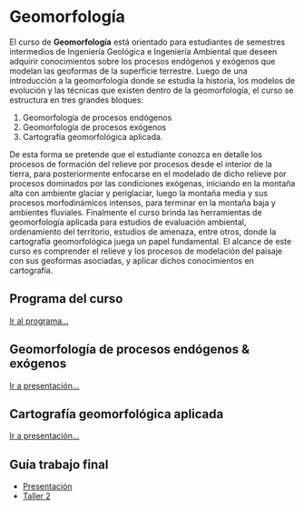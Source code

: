 # Geomorfología

El curso de **Geomorfología** está orientado para estudiantes de semestres intermedios de Ingeniería Geológica e Ingeniería Ambiental que deseen adquirir conocimientos sobre los procesos endógenos y exógenos que modelan las geoformas de la superficie terrestre. Luego de una introducción a la geomorfología donde se estudia la historia, los modelos de evolución y las técnicas que existen dentro de la geomorfología, el curso se estructura en tres grandes bloques: 

1. Geomorfología de procesos endógenos
2. Geomorfología de procesos exógenos
3. Cartografía geomorfológica aplicada. 

De esta forma se pretende que el estudiante conozca en detalle los procesos de formación del relieve por procesos desde el interior de la tierra, para posteriormente enfocarse en el modelado de dicho relieve por procesos dominados por las condiciones exógenas, iniciando en la montaña alta con ambiente glaciar y periglaciar, luego la montaña media y sus procesos morfodinámicos intensos, para terminar en la montaña baja y ambientes fluviales. Finalmente el curso brinda las herramientas de geomorfología aplicada para estudios de evaluación ambiental, ordenamiento del territorio, estudios de amenaza, entre otros, donde la cartografía geomorfológica juega un papel fundamental. El alcance de este curso es comprender el relieve y los procesos de modelación del paisaje con sus geoformas asociadas, y aplicar dichos conocimientos en cartografía.

## Programa del curso
[Ir al programa...](/Programa_GEOMORFOLOGIA.pdf)

## Geomorfología de procesos endógenos & exógenos
[Ir a presentación...](/html/Geomorfologia.html)

## Cartografía geomorfológica aplicada
[Ir a presentación...](/html/CartoGeomorfologia.html)

## Guía trabajo final
* [Presentación](/trabajoGrupo/Guia_Presentacion.pdf) 
* [Taller 2](/trabajoGrupo/Guia_TrabajoEscrito.pdf)





